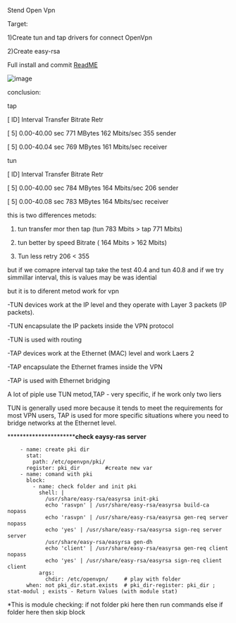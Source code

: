 Stend Open Vpn

Target: 

1)Create tun and tap drivers for connect OpenVpn 

2)Create easy-rsa

Full install and commit [ReadME](https://github.com/tulamelkii/otus/blob/Vpn/Read)

![image](https://github.com/tulamelkii/otus/assets/130311206/5b531897-3b39-4acc-bb30-77e34cad2ca7)


conclusion:

tap                                                                                                

[ ID]     Interval         Transfer     Bitrate      Retr                                       

[  5]   0.00-40.00  sec   771 MBytes   162 Mbits/sec  355      sender  
 
[  5]   0.00-40.04  sec   769 MBytes   161 Mbits/sec          receiver                       

tun

[ ID]     Interval         Transfer     Bitrate       Retr

[  5]   0.00-40.00  sec   784 MBytes   164 Mbits/sec  206      sender

[  5]   0.00-40.08  sec   783 MBytes   164 Mbits/sec          receiver



this is two differences metods: 


1) tun transfer mor then tap (tun 783 Mbits > tap 771 Mbits)
   
2) tun better by speed Bitrate ( 164 Mbits > 162 Mbits)
   
4) Tun less retry 206 < 355
   
but if we comapre interval tap take the test 40.4 and tun 40.8 and if we try simmillar interval, this is values may be was idential

but it is to diferent metod work for vpn

-TUN devices work at the IP level and they operate with Layer 3 packets (IP packets).

-TUN encapsulate the IP packets inside the VPN protocol

-TUN is used with routing

-TAP devices work at the Ethernet (MAC) level and work Laers 2

-TAP encapsulate the Ethernet frames inside the VPN 

-TAP is used with Ethernet bridging

A lot of piple use TUN metod,TAP - very specific, if he work only two liers

TUN is generally used more because it tends to meet the requirements for most VPN users,  TAP is used for more specific situations where you need to bridge networks at the Ethernet level.
 
********************************************check eaysy-ras server**********************



        - name: create pki dir 
          stat:                     
            path: /etc/openvpn/pki/
          register: pki_dir        #create new var
        - name: comand with pki
          block:
            - name: check folder and init pki
              shell: |
                /usr/share/easy-rsa/easyrsa init-pki
                echo 'rasvpn' | /usr/share/easy-rsa/easyrsa build-ca nopass
                echo 'rasvpn' | /usr/share/easy-rsa/easyrsa gen-req server nopass
                echo 'yes' | /usr/share/easy-rsa/easyrsa sign-req server server
                /usr/share/easy-rsa/easyrsa gen-dh
                echo 'client' | /usr/share/easy-rsa/easyrsa gen-req client nopass
                echo 'yes' | /usr/share/easy-rsa/easyrsa sign-req client client
              args:
                chdir: /etc/openvpn/     # play with folder
          when: not pki_dir.stat.exists  # pki_dir-register: pki_dir ; stat-modul ; exists - Return Values (with module stat)

    
*This is module checking: if not folder pki here then run commands else if folder here then skip block
 
